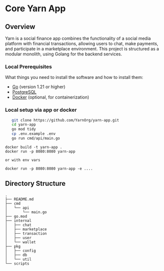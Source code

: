 # Core Yarn App

## Overview

Yarn is a social finance app combines the functionality of a social media platform with financial transactions, allowing users to chat, make payments, and participate in a marketplace environment. This project is structured as a modular monolith, using Golang for the backend services.

### Local Prerequisites

What things you need to install the software and how to install them:

- [Go](https://golang.org/dl/) (version 1.21 or higher)
- [PostgreSQL](https://www.postgresql.org/download/)
- [Docker](https://docs.docker.com/get-docker/) (optional, for containerization)

### Local setup via app or docker

```bash
   git clone https://github.com/YarnOrg/yarn-app.git
   cd yarn-app
   go mod tidy
   cp .env.example .env
   go run cmd/api/main.go
```

```
docker build -t yarn-app .
docker run -p 8080:8080 yarn-app

or with env vars

docker run -p 8080:8080 yarn-app -e ....
```

## Directory Structure

```
.
├── README.md
├── cmd
│   └── api
│       └── main.go
├── go.mod
├── internal
│   ├── chat
│   ├── marketplace
│   ├── transaction
│   ├── user
│   └── wallet
├── pkg
│   ├── config
│   ├── db
│   └── util
└── scripts
```
